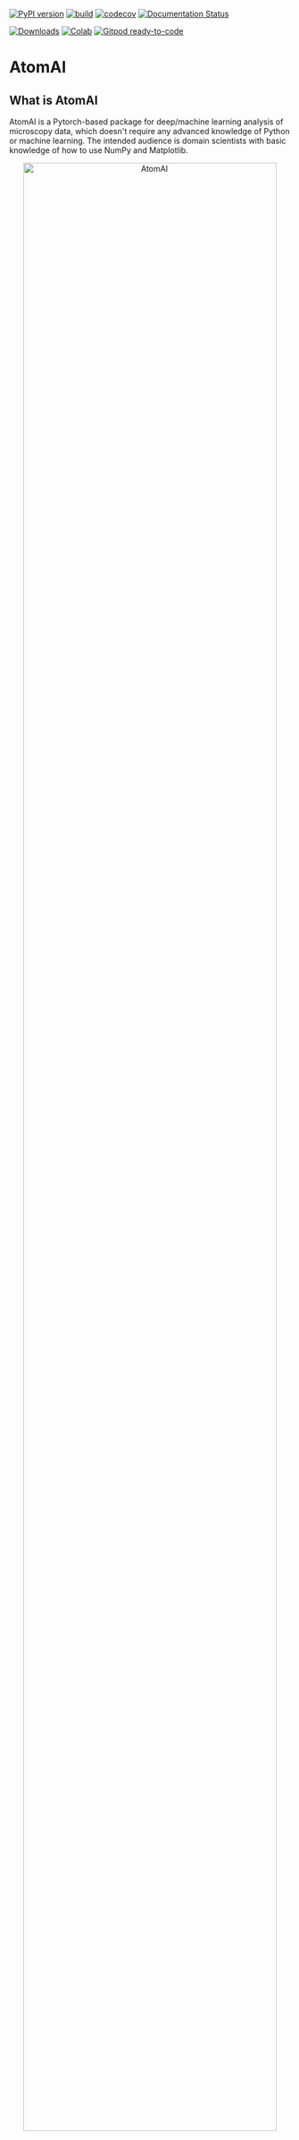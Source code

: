 [![PyPI version](https://badge.fury.io/py/atomai.svg)](https://badge.fury.io/py/atomai)
[![build](https://github.com/pycroscopy/atomai/actions/workflows/actions.yml/badge.svg)](https://github.com/pycroscopy/atomai/actions/workflows/actions.yml)
[![codecov](https://codecov.io/gh/pycroscopy/atomai/branch/master/graph/badge.svg?token=SZVMH250OC)](https://codecov.io/gh/pycroscopy/atomai)
[![Documentation Status](https://readthedocs.org/projects/atomai/badge/?version=latest)](https://atomai.readthedocs.io/en/latest/?badge=latest)

[![Downloads](https://pepy.tech/badge/atomai/month)](https://pepy.tech/project/atomai)
[![Colab](https://colab.research.google.com/assets/colab-badge.svg)](https://colab.research.google.com/github/pycroscopy/atomai/blob/master/examples/notebooks/Quickstart_AtomAI_in_the_Cloud.ipynb)
[![Gitpod ready-to-code](https://img.shields.io/badge/Gitpod-ready--to--code-blue?logo=gitpod)](https://gitpod.io/#https://github.com/pycroscopy/atomai)

# AtomAI

## What is AtomAI

AtomAI is a Pytorch-based package for deep/machine learning analysis of microscopy data, which doesn't require any advanced knowledge of Python or machine learning. The intended audience is domain scientists with basic knowledge of how to use NumPy and Matplotlib.


<p align="center">
  <img src="misc/logo_rectan.png" width="95%" title="AtomAI">
<p align="justify">

## Why AtomAI

The purpose of the AtomAI is to provide an environment that bridges the instrument specific libraries and general physical analysis by enabling the seamless deployment of machine learning algorithms including deep convolutional neural networks, invariant variational autoencoders, and decomposition/unmixing techniques for image and hyperspectral data analysis. Ultimately, it aims to combine the power and flexibility of the PyTorch deep learning framework and simplicity and intuitive nature of packages such as scikit-learn, with a focus on scientific data.  

#### Scientific papers that used AtomAI:

- Exploring order parameters and dynamic processes in disordered systems via variational autoencoders. *Science Advances* 7, eabd5084 (2021). doi:10.1126/sciadv.abd5084
- Disentangling Rotational Dynamics and Ordering Transitions in a System of Self-Organizing Protein Nanorods via Rotationally Invariant Latent Representations. *ACS Nano* (2021). doi:10.1021/acsnano.0c08914
- Tracking atomic structure evolution during directed electron beam induced Si-atom motion in graphene via deep machine learning. *Nanotechnology* 32, 035703 (2020). doi:10.1088/1361-6528/abb8a6

  [**Show full list**](https://atomai.readthedocs.io/en/latest/papers.html)


## Chat with us about DL/ML in Microscopy (beta)

Have some specific questions about applications of deep/machine learning (DL/ML) in microscopy? Feel free to ask them on Gitter! [![Gitter](https://badges.gitter.im/pycroscopy/AtomAI.svg)](https://gitter.im/pycroscopy/AtomAI?utm_source=badge&utm_medium=badge&utm_campaign=pr-badge)

## How to use AtomAI

### Quickstart: AtomAI in the Cloud

The easiest way to start using AtomAI is via [Google Colab](https://colab.research.google.com/notebooks/intro.ipynb): 

- [Train a Deep Fully Convolutional Neural Network for Atom Finding](https://colab.research.google.com/github/pycroscopy/atomai/blob/master/examples/notebooks/AtomicSemanticSegmention.ipynb)

- [Im2Spec: Predict 1D Spectra from 2D Images](https://colab.research.google.com/github/pycroscopy/atomai/blob/master/examples/notebooks/ImSpec.ipynb) 

- [Defect sniffer: Deep Learning and Graph Analysis to Locate Specific Types of Defects](https://colab.research.google.com/github/pycroscopy/atomai/blob/master/examples/notebooks/GraphAnalysis.ipynb)

- [Variational Autoencoders: Exploring Order Parameters in Disordered Systems from Atomic Movies](https://colab.research.google.com/github/pycroscopy/atomai/blob/master/examples/notebooks/rVAE_graphene.ipynb)

- [Implementation of Custom Image Denoiser in AtomAI](https://colab.research.google.com/github/ziatdinovmax/atomai/blob/master/examples/notebooks/atomai_custom_model.ipynb)
   
  [*More examples ->*](https://atomai.readthedocs.io/en/latest/examples.html)


### Semantic segmentation

If your goal is to train and/or apply deep learning models for semantic segmentation of your experimental images, it is recommended to start with ```atomai.models.Segmentor```, which provides an easy way to train neural networks (with just two lines of code) and to make a prediction with trained models (with just one line of code). Here is an example of how one can train a neural network for atom/particle/defect finding with essentially two lines of code:
```python
import atomai as aoi
# Initialize model
model = aoi.models.Segmentor(nb_classes=3)  # uses UNet by default
# Train
model.fit(images, labels, images_test, labels_test, # training data (numpy arrays)
          training_cycles=300, compute_accuracy=True, swa=True # training parameters
) 
```
Here ```swa``` stands for [stochastic weight averaging](https://arxiv.org/abs/1803.05407), which usually allows improving the model's accuracy and leads to better generalization. The trained model can be used to find atoms/particles/defects in new, previously unseen (by a model) data:
```python
nn_output, coordinates = model.predict(expdata)
```

### ImSpec models
AtomAI also provides models that can be used for predicting spectra from image data and vice versa. These models can be used for predicting property (functionality) from structure. An example can be predicting approximate scanning tulleling spectroscopy or electron energy loss spectroscopy spectra from structural images of local sample regions (the assumption is of course that there is only a small variability of spectral behaviour within each  (sub)-image). The training/prediction routines are very similar to those of the semantic segmentation model, with the main difference being that one has to specify the dimensions of input and output
data:
```python
in_dim = (16, 16)  # Input dimensions (image height and width)
out_dim = (64,)  # Output dimensions (spectra length)

# Initialize and train model
model = aoi.models.ImSpec(in_dim, out_dim, latent_dim=10)
model.fit(imgs_train, spectra_train, imgs_test, spectra_test,  # training data (numpy arrays)
       full_epoch=True, training_cycles=120, swa=True  # training parameters
)
```
Make a prediction with the trained ImSpec model by running
```python
prediction = model.predict(imgs_val, norm=False)
```

### Deep ensembles

One can also use AtomAI to train an ensemble of models instead of just a single model. The average ensemble prediction is usually more accurate and reliable than that of the single model. In addition, we also get the information about the [uncertainty in our prediction](https://arxiv.org/abs/1612.01474) for each pixel/point.

```python
# Ititialize and compile ensemble trainer
etrainer = aoi.trainers.EnsembleTrainer("Unet", nb_classes=3)
etrainer.compile_ensemble_trainer(training_cycles=500, compute_accuracy=True, swa=True)

# Train ensemble of 10 models starting every time with new randomly initialized weights
smodel, ensemble = etrainer.train_ensemble_from_scratch(
    images, labels, images_test, labels_test, n_models=10)
```
The ensemble of models can be then used to make a prediction with uncertainty estimates for each point (e.g. each pixel in the image):

```python
predictor = aoi.predictors.EnsemblePredictor(smodel, ensemble, nb_classes=3)
nn_out_mean, nn_out_var = predictor.predict(expdata)
```

### Variational autoencoders (VAE)

AtomAI has built-in [variational autoencoders (VAEs)](https://arxiv.org/abs/1906.02691) for finding in the unsupervised fashion the most effective reduced representation of system's local descriptors. The available VAEs are regular VAE, rotationally and/or translationally invariant VAE (rVAE), class-conditined VAE/rVAE, and joint VAE/rVAE. The VAEs can be applied to both raw data and NN output, but typically work better with the latter. Here's a simple example:
```python
# Get a stack of subimages from experimental data (e.g. a semantically segmented atomic movie)
imstack, com, frames = aoi.utils.extract_subimages(nn_output, coords, window_size=32)

# Intitialize rVAE model
input_dim = (32, 32)
rvae = aoi.models.rVAE(input_dim) 

# Train
rvae.fit(
    imstack_train, latent_dim=2,
    rotation_prior=np.pi/3, training_cycles=100,
    batch_size=100)
    
# Visualize the learned manifold
rvae.manifold2d();
```
One can also use the trained VAE to view the data distribution in the latent space. In this example the first 3 latent variables are associated with rotations and xy-translations (they are automatically added in rVAE to whatever number of latent dimensions is specified), whereas the last 2 latent variables are associated with images content.
```python
encoded_mean, encoded_sd = rvae.encode(imstack)
z1, z2, z3 = encoded_mean[:,0], encoded_mean[:, 1:3], encoded_mean[:, 3:]
```

### Custom models

Finally, it is possible to use AtomAI trainers and predictors for easy work with custom PyTorch models. Suppose we define a custom denoising autoencoder in Pytorch as
```python
import torch
from atomai.nets import ConvBlock, UpsampleBlock 

torch_encoder = torch.nn.Sequential(
    ConvBlock(ndim=2, nb_layers=1, input_channels=1, output_channels=8, batch_norm=False),
    torch.nn.MaxPool2d(2, 2),
    ConvBlock(2, 2, 8, 16, batch_norm=False),
    torch.nn.MaxPool2d(2, 2),
    ConvBlock(2, 2, 16, 32, batch_norm=False),
    torch.nn.MaxPool2d(2, 2),
    ConvBlock(2, 2, 32, 64, batch_norm=False)
)
torch_decoder = torch.nn.Sequential(
    UpsampleBlock(ndim=2, input_channels=64, output_channels=64, mode="nearest"),
    ConvBlock(2, 2, 64, 32, batch_norm=False),
    UpsampleBlock(2, 32, 32, mode="nearest"),
    ConvBlock(2, 2, 32, 16, batch_norm=False),
    UpsampleBlock(2, 16, 16, mode="nearest"),
    ConvBlock(2, 1, 16, 8, batch_norm=False),
    torch.nn.Conv2d(8, 1, 1)
)
torch_DAE = torch.nn.Sequential(torch_encoder, torch_decoder)
```
We can easily train this model using AtomAI's trainers:
```python
# Initialize trainer and pass our model to it
trainer = aoi.trainers.BaseTrainer()
trainer.set_model(torch_DAE)

# Fix the initialization parameters (for reproducibility)
aoi.utils.set_train_rng(1)
trainer._reset_weights()
trainer._reset_training_history()
# Compile trainer
trainer.compile_trainer(
    (imgdata_noisy, imgdata, imgdata_noisy_test, imgdata_test), # training data
    loss="mse", training_cycles=500, swa=True  # training parameters
)
# Train
trained_model = trainer.run()
```
The trained model can be used to make predictions on new data using AtomAI's predictors:
```python
p = aoi.predictors.BasePredictor(trained_model, use_gpu=True)
prediction = p.predict(imgdata_noisy_test)
```

### Not just deep learning

The information extracted by deep neural networks can be further used for statistical analysis of raw and "decoded" data. For example, for a single atom-resolved image of ferroelectric material, one can identify domains with different ferroic distortions:

```python
# Get local descriptors
imstack = aoi.stat.imlocal(nn_output, coords, window_size=32, coord_class=1)

# Compute distortion "eigenvectors" with associated loading maps and plot results:
pca_results = imstack.imblock_pca(n_components=4, plot_results=True)
```

For movies, one can extract trajectories of individual defects and calculate the transition probabilities between different classes:

```python
# Get local descriptors (such as subimages centered around impurities)
imstack = aoi.stat.imlocal(nn_output, coordinates, window_size=32, coord_class=1)

# Calculate Gaussian mixture model (GMM) components
components, imgs, coords = imstack.gmm(n_components=10, plot_results=True)

# Calculate GMM components and transition probabilities for different trajectories
transitions_dict = imstack.transition_matrix(n_components=10, rmax=10)

# and more
```

## Installation
First, install [PyTorch](https://pytorch.org/get-started/locally/). Then, install AtomAI via

```bash
pip install atomai
```

